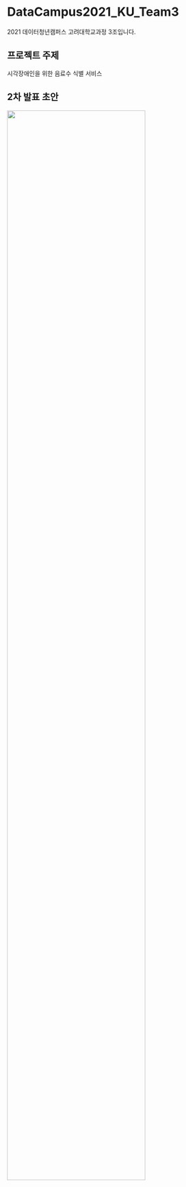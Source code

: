 # DataCampus2021_KU_Team3
2021 데이터청년캠퍼스 고려대학교과정 3조입니다.

## 프로젝트 주제
시각장애인을 위한 음료수 식별 서비스

## 2차 발표 초안
<img width="80%" src="https://github.com/rhksdn2314/DataCampus2021_KU_Team3/files/6855127/3._2._.pdf"/>
